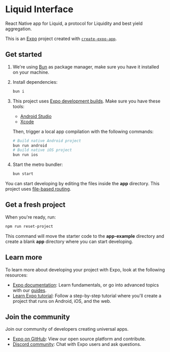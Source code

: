 # Liquid Interface

React Native app for Liquid, a protocol for Liquidity and best yield aggregation.

This is an [Expo](https://expo.dev) project created with [`create-expo-app`](https://www.npmjs.com/package/create-expo-app).

## Get started

1. We're using [Bun](https://bun.sh) as package manager, make sure you have it installed on your machine.

2. Install dependencies:

   ```bash
   bun i
   ```

3. This project uses [Expo development builds](https://docs.expo.dev/develop/development-builds/introduction). Make sure you have these tools:

   - [Android Studio](https://docs.expo.dev/get-started/set-up-your-environment/?platform=android&device=physical&mode=development-build&buildEnv=local#set-up-an-android-device-with-a-development-build)
   - [Xcode](https://docs.expo.dev/get-started/set-up-your-environment/?platform=ios&device=physical&mode=development-build&buildEnv=local#set-up-an-ios-device-with-a-development-build)

   Then, trigger a local app compilation with the following commands:

   ```bash
   # Build native Android project
   bun run android
   # Build native iOS project
   bun run ios
   ```

4. Start the metro bundler:

   ```bash
   bun start
   ```

You can start developing by editing the files inside the **app** directory. This project uses [file-based routing](https://docs.expo.dev/router/introduction).

## Get a fresh project

When you're ready, run:

```bash
npm run reset-project
```

This command will move the starter code to the **app-example** directory and create a blank **app** directory where you can start developing.

## Learn more

To learn more about developing your project with Expo, look at the following resources:

- [Expo documentation](https://docs.expo.dev/): Learn fundamentals, or go into advanced topics with our [guides](https://docs.expo.dev/guides).
- [Learn Expo tutorial](https://docs.expo.dev/tutorial/introduction/): Follow a step-by-step tutorial where you'll create a project that runs on Android, iOS, and the web.

## Join the community

Join our community of developers creating universal apps.

- [Expo on GitHub](https://github.com/expo/expo): View our open source platform and contribute.
- [Discord community](https://chat.expo.dev): Chat with Expo users and ask questions.
